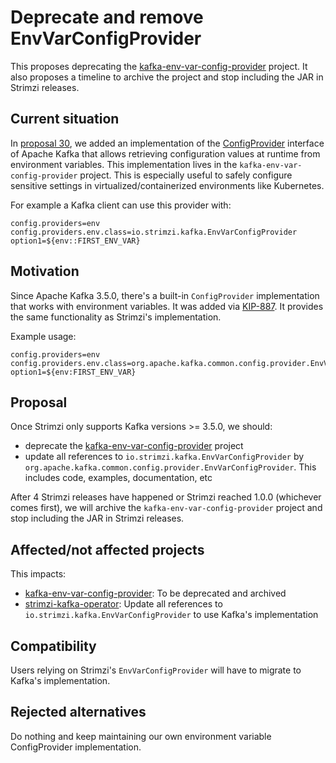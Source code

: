 # Deprecate and remove EnvVarConfigProvider

This proposes deprecating the [kafka-env-var-config-provider](https://github.com/strimzi/kafka-env-var-config-provider) project. It also proposes a timeline to archive the project and stop including the JAR in Strimzi releases.

## Current situation

In [proposal 30](https://github.com/strimzi/proposals/blob/main/030-env-var-config-provider.md), we added an implementation of the [ConfigProvider](https://kafka.apache.org/35/javadoc/org/apache/kafka/common/config/provider/ConfigProvider.html) interface of Apache Kafka that allows retrieving configuration values at runtime from environment variables. This implementation lives in the `kafka-env-var-config-provider` project. This is especially useful to safely configure sensitive settings in virtualized/containerized environments like Kubernetes.

For example a Kafka client can use this provider with:
```properties
config.providers=env
config.providers.env.class=io.strimzi.kafka.EnvVarConfigProvider
option1=${env::FIRST_ENV_VAR}
```

## Motivation

Since Apache Kafka 3.5.0, there's a built-in `ConfigProvider` implementation that works with environment variables. It was added via [KIP-887](https://cwiki.apache.org/confluence/display/KAFKA/KIP-887%3A+Add+ConfigProvider+to+make+use+of+environment+variables). It provides the same functionality as Strimzi's implementation.

Example usage:
```properties
config.providers=env
config.providers.env.class=org.apache.kafka.common.config.provider.EnvVarConfigProvider
option1=${env:FIRST_ENV_VAR}
```

## Proposal

Once Strimzi only supports Kafka versions >= 3.5.0, we should:
- deprecate the [kafka-env-var-config-provider](https://github.com/strimzi/kafka-env-var-config-provider) project
- update all references to `io.strimzi.kafka.EnvVarConfigProvider` by `org.apache.kafka.common.config.provider.EnvVarConfigProvider`. This includes code, examples, documentation, etc

After 4 Strimzi releases have happened or Strimzi reached 1.0.0 (whichever comes first), we will archive the `kafka-env-var-config-provider` project and stop including the JAR in Strimzi releases.

## Affected/not affected projects

This impacts:
- [kafka-env-var-config-provider](https://github.com/strimzi/kafka-env-var-config-provider): To be deprecated and archived
- [strimzi-kafka-operator](https://github.com/strimzi/strimzi-kafka-operator): Update all references to `io.strimzi.kafka.EnvVarConfigProvider` to use Kafka's implementation

## Compatibility

Users relying on Strimzi's `EnvVarConfigProvider` will have to migrate to Kafka's implementation.

## Rejected alternatives

Do nothing and keep maintaining our own environment variable ConfigProvider implementation.
